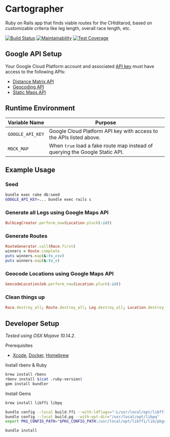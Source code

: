 # Cartographer

Ruby on Rails app that finds viable routes for the CHIditarod, based on
customizable criteria like leg length, overall race length, etc.

[![Build Status](https://travis-ci.com/chiditarod/cartographer.svg?branch=master)](https://travis-ci.com/chiditarod/cartographer) [![Maintainability](https://api.codeclimate.com/v1/badges/0f8b7b85f89b0024665a/maintainability)](https://codeclimate.com/github/chiditarod/cartographer/maintainability) [![Test Coverage](https://api.codeclimate.com/v1/badges/0f8b7b85f89b0024665a/test_coverage)](https://codeclimate.com/github/chiditarod/cartographer/test_coverage)

## Google API Setup

Your Google Cloud Platform account and associated [API key](https://console.cloud.google.com/apis/credentials) must have access to the following APIs:

- [Distance Matrix API](https://developers.google.com/maps/documentation/distance-matrix/intro)
- [Geocoding API](https://developers.google.com/maps/documentation/geocoding/start)
- [Static Maps API](https://developers.google.com/maps/documentation/maps-static/intro)

## Runtime Environment

| Variable Name | Purpose |
| ---- | ------- |
| `GOOGLE_API_KEY` | Google Cloud Platform API key with access to the APIs listed above. |
| `MOCK_MAP` | When `true` load a fake route map instead of querying the Google Static API. |


## Example Usage

### Seed

```bash
bundle exec rake db:seed
GOOGLE_API_KEY=... bundle exec rails c
```

### Generate all Legs using Google Maps API

```ruby
BulkLegCreator.perform_now(Location.pluck(:id))
```

### Generate Routes

```ruby
RouteGenerator.call(Race.first)
winners = Route.complete
puts winners.map(&:to_csv)
puts winners.map(&:to_s)
```

### Geocode Locations using Google Maps API

```ruby
GeocodeLocationJob.perform_now(Location.pluck(:id))
```

### Clean things up

```ruby
Race.destroy_all; Route.destroy_all; Leg.destroy_all; Location.destroy_all; Leg.destroy_all; nil
```


## Developer Setup

*Tested using OSX Mojave 10.14.2*.

Prerequisites

- [Xcode](https://itunes.apple.com/us/app/xcode/id497799835),
  [Docker](https://docs.pie.apple.com/artifactory/docker.html), [Homebrew](https://brew.sh/)

Install rbenv & Ruby

```bash
brew install rbenv
rbenv install $(cat .ruby-version)
gem install bundler
```

Install Gems

```bash
brew install libffi libpq

bundle config --local build.ffi --with-ldflags="-L/usr/local/opt/libffi/lib"
bundle config --local build.pg --with-opt-dir="/usr/local/opt/libpq"
export PKG_CONFIG_PATH="$PKG_CONFIG_PATH:/usr/local/opt/libffi/lib/pkgconfig"

bundle install
```

